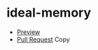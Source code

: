 # ideal-memory
  - [Preview](https://MartynaWG.github.io/ideal-memory/)
  - [Pull Request](https://github.com/MartynaWG/ideal-memory/pull/1/files)
Copy